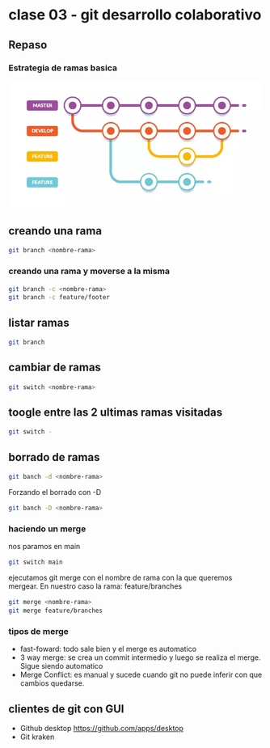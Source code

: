 # clase 03 - git desarrollo colaborativo

## Repaso

### Estrategia de ramas basica
![estructuras-ramas](_ref/estrategiaBranches.webp)

## creando una rama

```sh
git branch <nombre-rama>
```

### creando una rama y moverse a la misma

```sh
git branch -c <nombre-rama>
git branch -c feature/footer
```
## listar ramas

```sh
git branch
```

## cambiar de ramas

```sh
git switch <nombre-rama>
```

## toogle entre las 2 ultimas ramas visitadas

```sh
git switch -
```
## borrado de ramas

```sh
git banch -d <nombre-rama>
```
Forzando el borrado con -D
```sh
git banch -D <nombre-rama>
```

### haciendo un merge

nos paramos en main
```sh
git switch main
```

ejecutamos git merge con el nombre de rama con la que queremos mergear. En nuestro caso la rama: feature/branches
```sh
git merge <nombre-rama>
git merge feature/branches
```

### tipos de merge

* fast-foward: todo sale bien y el merge es automatico
* 3 way merge: se crea un commit intermedio y luego se realiza el merge. Sigue siendo automatico
* Merge Conflict: es manual y sucede cuando git no puede inferir con que cambios quedarse.

## clientes de git con GUI

* Github desktop <https://github.com/apps/desktop>
* Git kraken



